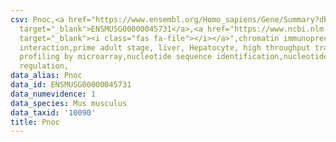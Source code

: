 ```yaml
---
csv: Pnoc,<a href="https://www.ensembl.org/Homo_sapiens/Gene/Summary?db=core;g=ENSMUSG00000045731"
  target="_blank">ENSMUSG00000045731</a>,<a href="https://www.ncbi.nlm.nih.gov/pubmed/23834426"
  target="_blank"><i class="fas fa-file"></i></a>",chromatin immunoprecipitation assay,direct
  interaction,prime adult stage, liver, Hepatocyte, high throughput transcription
  profiling by microarray,nucleotide sequence identification,nucleotide sequence identification,transcriptional
  regulation,
data_alias: Pnoc
data_id: ENSMUSG00000045731
data_numevidence: 1
data_species: Mus musculus
data_taxid: '10090'
title: Pnoc
---
```

